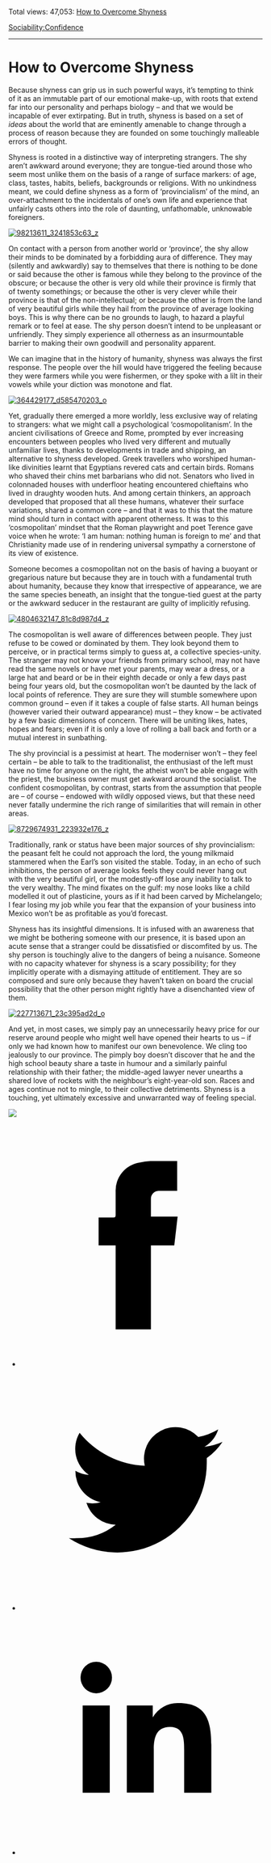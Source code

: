 Total views: 47,053: [How to Overcome Shyness](https://www.theschooloflife.com/thebookoflife/how-to-overcome-shyness/)

[Sociability:](https://www.theschooloflife.com/thebookoflife/category/sociability/)[Confidence](https://www.theschooloflife.com/thebookoflife/category/sociability/confidence/)

* * *

# How to Overcome Shyness
<style>
						.alignnone {
  display: block;
  margin-left: auto;
  margin-right: auto;
  align: center:
}

.addtoany_share_save_container {
display:none;
}

.wp-block-image {
		display: block;
  margin-left: auto;
  margin-right: auto;
  width: 50%;
}

.aligncenter {
display: block;
  margin-left: auto;
  margin-right: auto;
  align: center:
}

@media only screen and (max-width: 500px) {
  .wp-block-image {
		display: block;
  margin-left: auto;
  margin-right: auto;
  width: 100%;
} }

h1 {max-width: 600px !important;
}
.s18-single-post .content-area .site-main article .post-cat-header-display + .old-wrapper p {
    font-size: 1.200em
}
						</style>

Because shyness can grip us in such powerful ways, it’s tempting to think of it as an immutable part of our emotional make-up, with roots that extend far into our personality and perhaps biology – and that we would be incapable of ever extirpating. But in truth, shyness is based on a set of _ideas_ about the world that are eminently amenable to change through a process of reason because they are founded on some touchingly malleable errors of thought.

Shyness is rooted in a distinctive way of interpreting strangers. The shy aren’t awkward around everyone; they are tongue-tied around those who seem most unlike them on the basis of a range of surface markers: of age, class, tastes, habits, beliefs, backgrounds or religions. With no unkindness meant, we could define shyness as a form of ‘provincialism’ of the mind, an over-attachment to the incidentals of one’s own life and experience that unfairly casts others into the role of daunting, unfathomable, unknowable foreigners.

[![98213611_3241853c63_z](https://www.theschooloflife.com/thebookoflife/wp-content/uploads/2016/10/98213611_3241853c63_z.jpg)](http://www.thebookoflife.org/wp-content/uploads/2016/10/98213611_3241853c63_z.jpg)

On contact with a person from another world or ‘province’, the shy allow their minds to be dominated by a forbidding aura of difference. They may (silently and awkwardly) say to themselves that there is nothing to be done or said because the other is famous while they belong to the province of the obscure; or because the other is very old while their province is firmly that of twenty somethings; or because the other is very clever while their province is that of the non-intellectual; or because the other is from the land of very beautiful girls while they hail from the province of average looking boys. This is why there can be no grounds to laugh, to hazard a playful remark or to feel at ease. The shy person doesn’t intend to be unpleasant or unfriendly. They simply experience all otherness as an insurmountable barrier to making their own goodwill and personality apparent.

We can imagine that in the history of humanity, shyness was always the first response. The people over the hill would have triggered the feeling because they were farmers while you were fishermen, or they spoke with a lilt in their vowels while your diction was monotone and flat.

[![364429177_d585470203_o](https://www.theschooloflife.com/thebookoflife/wp-content/uploads/2016/10/364429177_d585470203_o.jpg)](http://www.thebookoflife.org/wp-content/uploads/2016/10/364429177_d585470203_o.jpg)

Yet, gradually there emerged a more worldly, less exclusive way of relating to strangers: what we might call a psychological ‘cosmopolitanism’. In the ancient civilisations of Greece and Rome, prompted by ever increasing encounters between peoples who lived very different and mutually unfamiliar lives, thanks to developments in trade and shipping, an alternative to shyness developed. Greek travellers who worshiped human-like divinities learnt that Egyptians revered cats and certain birds. Romans who shaved their chins met barbarians who did not. Senators who lived in colonnaded houses with underfloor heating encountered chieftains who lived in draughty wooden huts. And among certain thinkers, an approach developed that proposed that all these humans, whatever their surface variations, shared a common core – and that it was to this that the mature mind should turn in contact with apparent otherness. It was to this ‘cosmopolitan’ mindset that the Roman playwright and poet Terence gave voice when he wrote: ‘I am human: nothing human is foreign to me’ and that Christianity made use of in rendering universal sympathy a cornerstone of its view of existence.

Someone becomes a cosmopolitan not on the basis of having a buoyant or gregarious nature but because they are in touch with a fundamental truth about humanity, because they know that irrespective of appearance, we are the same species beneath, an insight that the tongue-tied guest at the party or the awkward seducer in the restaurant are guilty of implicitly refusing.

[![4804632147_81c8d987d4_z](https://www.theschooloflife.com/thebookoflife/wp-content/uploads/2016/10/4804632147_81c8d987d4_z.jpg)](http://www.thebookoflife.org/wp-content/uploads/2016/10/4804632147_81c8d987d4_z.jpg)

The cosmopolitan is well aware of differences between people. They just refuse to be cowed or dominated by them. They look beyond them to perceive, or in practical terms simply to guess at, a collective species-unity. The stranger may not know your friends from primary school, may not have read the same novels or have met your parents, may wear a dress, or a large hat and beard or be in their eighth decade or only a few days past being four years old, but the cosmopolitan won’t be daunted by the lack of local points of reference. They are sure they will stumble somewhere upon common ground – even if it takes a couple of false starts. All human beings (however varied their outward appearance) must – they know – be activated by a few basic dimensions of concern. There will be uniting likes, hates, hopes and fears; even if it is only a love of rolling a ball back and forth or a mutual interest in sunbathing.

The shy provincial is a pessimist at heart. The moderniser won’t – they feel certain – be able to talk to the traditionalist, the enthusiast of the left must have no time for anyone on the right, the atheist won’t be able engage with the priest, the business owner must get awkward around the socialist. The confident cosmopolitan, by contrast, starts from the assumption that people are – of course – endowed with wildly opposed views, but that these need never fatally undermine the rich range of similarities that will remain in other areas.

[![8729674931_223932e176_z](https://www.theschooloflife.com/thebookoflife/wp-content/uploads/2016/10/8729674931_223932e176_z.jpg)](http://www.thebookoflife.org/wp-content/uploads/2016/10/8729674931_223932e176_z.jpg)

Traditionally, rank or status have been major sources of shy provincialism: the peasant felt he could not approach the lord, the young milkmaid stammered when the Earl’s son visited the stable. Today, in an echo of such inhibitions, the person of average looks feels they could never hang out with the very beautiful girl, or the modestly-off lose any inability to talk to the very wealthy. The mind fixates on the gulf: my nose looks like a child modelled it out of plasticine, yours as if it had been carved by Michelangelo; I fear losing my job while you fear that the expansion of your business into Mexico won’t be as profitable as you’d forecast.

Shyness has its insightful dimensions. It is infused with an awareness that we might be bothering someone with our presence, it is based upon an acute sense that a stranger could be dissatisfied or discomfited by us. The shy person is touchingly alive to the dangers of being a nuisance. Someone with no capacity whatever for shyness is a scary possibility; for they implicitly operate with a dismaying attitude of entitlement. They are so composed and sure only because they haven’t taken on board the crucial possibility that the other person might rightly have a disenchanted view of them.

[![227713671_23c395ad2d_o](https://www.theschooloflife.com/thebookoflife/wp-content/uploads/2016/10/227713671_23c395ad2d_o.jpg)](http://www.thebookoflife.org/wp-content/uploads/2016/10/227713671_23c395ad2d_o.jpg)

And yet, in most cases, we simply pay an unnecessarily heavy price for our reserve around people who might well have opened their hearts to us – if only we had known how to manifest our own benevolence. We cling too jealously to our province. The pimply boy doesn’t discover that he and the high school beauty share a taste in humour and a similarly painful relationship with their father; the middle-aged lawyer never unearths a shared love of rockets with the neighbour’s eight-year-old son. Races and ages continue not to mingle, to their collective detriments. Shyness is a touching, yet ultimately excessive and unwarranted way of feeling special.

[![](https://img.youtube.com/vi/I4I-nwdBjuw/0.jpg)](https://www.youtube.com/embed/I4I-nwdBjuw '')
<style>
    .iframe-class { display: block !important; }
</style>

- [<svg xmlns="http://www.w3.org/2000/svg" viewbox="0 0 26 26"><title>Facebook</title>
                    <g>
                        <path d="M8.38,10H9.92c.2,0,.29,0,.29-.28,0-.82,0-1.64,0-2.46a3.05,3.05,0,0,1,2.57-3.15A7.22,7.22,0,0,1,14,3.95c.86,0,1.71,0,2.57,0h.25v3.2h-2A.85.85,0,0,0,14,8c0,.62,0,1.24,0,1.91h2.87L16.51,13H14v9H10.21V13H8.38Z"></path>
                    </g>
                </svg>](http://www.facebook.com/sharer/sharer.php?u=https://www.theschooloflife.com/thebookoflife/how-to-overcome-shyness/)
- [<svg xmlns="http://www.w3.org/2000/svg" viewbox="0 0 26 26"><title>Twitter</title>
                    <path d="M21.69,7.9a6.75,6.75,0,0,1-1.94.53,3.39,3.39,0,0,0,1.48-1.87,6.76,6.76,0,0,1-2.14.82,3.38,3.38,0,0,0-5.75,3.08,9.59,9.59,0,0,1-7-3.53,3.38,3.38,0,0,0,1,4.51A3.36,3.36,0,0,1,5.89,11v0A3.38,3.38,0,0,0,8.6,14.37a3.39,3.39,0,0,1-1.53.06,3.38,3.38,0,0,0,3.15,2.35A6.78,6.78,0,0,1,6,18.22a6.87,6.87,0,0,1-.81,0A9.6,9.6,0,0,0,20,10.08q0-.22,0-.44A6.86,6.86,0,0,0,21.69,7.9Z"></path>
                </svg>](http://twitter.com/share?url=https://www.theschooloflife.com/thebookoflife/how-to-overcome-shyness/&text=&via=theschooloflife)
- [<svg xmlns="http://www.w3.org/2000/svg" viewbox="0 0 26 26"><title>LinkedIn</title>
<path class="cls-2" d="M6.67,10H9.58v9.36H6.67ZM8.13,5.32A1.69,1.69,0,1,1,6.44,7,1.69,1.69,0,0,1,8.13,5.32"></path><path class="cls-2" d="M11.41,10H14.2v1.28h0A3.06,3.06,0,0,1,17,9.75c2.95,0,3.49,1.94,3.49,4.46v5.14H17.57V14.79c0-1.09,0-2.48-1.51-2.48s-1.75,1.18-1.75,2.4v4.63H11.41Z"></path></svg>](https://www.linkedin.com/shareArticle?mini=true&url=https://www.theschooloflife.com/thebookoflife/how-to-overcome-shyness/)
